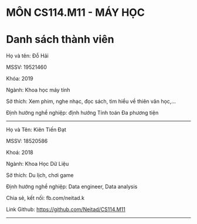 # MÔN CS114.M11 - MÁY HỌC


# Danh sách thành viên

Họ và tên: Đỗ Hải

MSSV: 19521460

Khóa: 2019

Ngành: Khoa học máy tính

Sở thích: Xem phim, nghe nhạc, đọc sách, tìm hiểu về thiên văn học,...

Định hướng nghề nghiệp:  định hướng Tính toán Đa phương tiện

**************
Họ và Tên: Kiên Tiến Đạt

MSSV: 18520586

Khoá: 2018

Ngành: Khoa Học Dữ Liệu

Sở thích: Du lịch, chơi game

Định hướng nghề nghiệp: Data engineer, Data analysis

Chia sẻ, kết nối: fb.com/neitad.k

Link Github: https://github.com/Neitad/CS114.M11
**************

